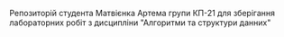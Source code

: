 Репозиторій студента Матвієнка Артема групи КП-21
 для зберігання лабораторних робіт з дисципліни "Алгоритми та структури данних" 